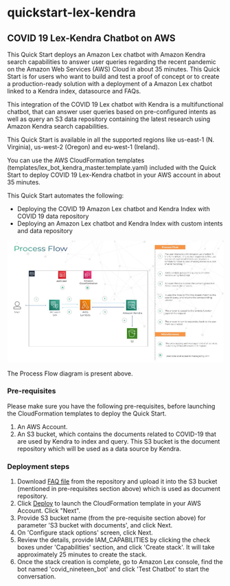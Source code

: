 # quickstart-lex-kendra
## COVID 19 Lex-Kendra Chatbot on AWS

This Quick Start deploys an Amazon Lex chatbot with Amazon Kendra search capabilities to answer user queries regarding the recent pandemic on the Amazon Web Services (AWS) Cloud in about 35 minutes.
This Quick Start is for users who want to build and test a proof of concept or to create a production-ready solution with a deployment of a Amazon Lex chatbot linked to a Kendra index, datasource and FAQs.

This integration of the COVID 19 Lex chatbot with Kendra is a multifunctional chatbot, that can answer user queries based on pre-configured intents as well as query an S3 data repository containing the latest research using Amazon Kendra search capabilities.

This Quick Start is available in all the supported regions like us-east-1 (N. Virginia), us-west-2 (Oregon) and eu-west-1 (Ireland).

You can use the AWS CloudFormation templates (templates/lex_bot_kendra_master.template.yaml) included with the Quick Start to deploy COVID 19 Lex-Kendra chatbot in your AWS account in about 35 minutes.

This Quick Start automates the following:

- Deploying the COVID 19 Amazon Lex chatbot and Kendra Index with COVID 19 data repository
- Deploying an Amazon Lex chatbot and Kendra Index with custom intents and data repository

![Process flow diagram](https://github.com/aws-quickstart/quickstart-quantiphi-lex-kendra-backend/raw/develop/Process%20Flow.jpg)

The Process Flow diagram is present above.

### Pre-requisites
Please make sure you have the following pre-requisites, before launching the CloudFormation templates to deploy the Quick Start.

1. An AWS Account.
2. An S3 bucket, which contains the documents related to COVID-19 that are used by Kendra to index and query. This S3 bucket is the document repository which will be used as a data source by Kendra.

### Deployment steps

1. Download [FAQ file](https://github.com/aws-quickstart/quickstart-quantiphi-lex-kendra-backend/blob/master/assets/FAQ-document/COVID_FAQ.csv) from the repository and upload it into the S3 bucket (mentioned in pre-requisites section above) which is used as document repository.
2. Click [Deploy](https://console.aws.amazon.com/cloudformation/home?region=us-east-1#/stacks/create/template?stackName=lex-kendra&templateURL=https://aws-quickstart.s3.amazonaws.com/quickstart-quantiphi-lex-kendra-backend/templates/lex_bot_kendra_master.template.yaml) to launch the CloudFormation template in your AWS Account. Click "Next".
3. Provide S3 bucket name (from the pre-requisite section above) for parameter 'S3 bucket with documents', and click Next.
4. On 'Configure stack options' screen, click Next.
5. Review the details, provide IAM_CAPABILITIES by clicking the check boxes under 'Capabilities' section, and click 'Create stack'. It will take approximately 25 minutes to create the stack.
5. Once the stack creation is complete, go to Amazon Lex console, find the bot named 'covid_nineteen_bot' and click 'Test Chatbot' to start the conversation.